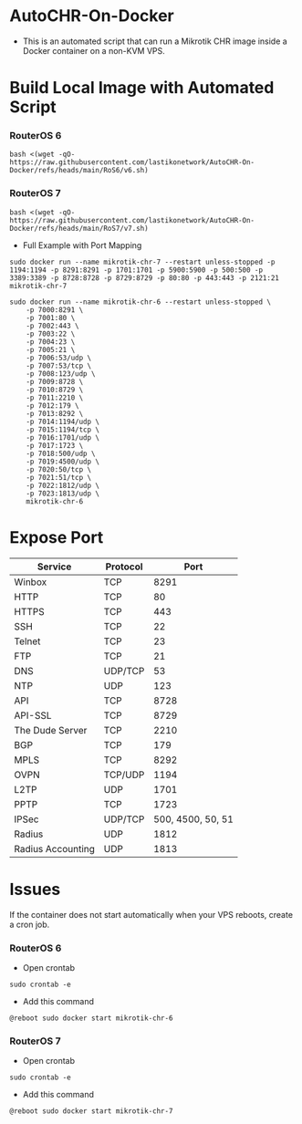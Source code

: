 # AutoCHR-On-Docker
- This is an automated script that can run a Mikrotik CHR image inside a Docker container on a non-KVM VPS.
# Build Local Image with Automated Script
### RouterOS 6
```
bash <(wget -qO- https://raw.githubusercontent.com/lastikonetwork/AutoCHR-On-Docker/refs/heads/main/RoS6/v6.sh)
```

### RouterOS 7
```
bash <(wget -qO- https://raw.githubusercontent.com/lastikonetwork/AutoCHR-On-Docker/refs/heads/main/RoS7/v7.sh)
```

- Full Example with Port Mapping

```
sudo docker run --name mikrotik-chr-7 --restart unless-stopped -p 1194:1194 -p 8291:8291 -p 1701:1701 -p 5900:5900 -p 500:500 -p 3389:3389 -p 8728:8728 -p 8729:8729 -p 80:80 -p 443:443 -p 2121:21 mikrotik-chr-7
```

```
sudo docker run --name mikrotik-chr-6 --restart unless-stopped \
    -p 7000:8291 \
    -p 7001:80 \
    -p 7002:443 \
    -p 7003:22 \
    -p 7004:23 \
    -p 7005:21 \
    -p 7006:53/udp \
    -p 7007:53/tcp \
    -p 7008:123/udp \
    -p 7009:8728 \
    -p 7010:8729 \
    -p 7011:2210 \
    -p 7012:179 \
    -p 7013:8292 \
    -p 7014:1194/udp \
    -p 7015:1194/tcp \
    -p 7016:1701/udp \
    -p 7017:1723 \
    -p 7018:500/udp \
    -p 7019:4500/udp \
    -p 7020:50/tcp \
    -p 7021:51/tcp \
    -p 7022:1812/udp \
    -p 7023:1813/udp \
    mikrotik-chr-6
```

# Expose Port
| Service          | Protocol | Port |
|------------------|----------|------|
| Winbox           | TCP      | 8291 |
| HTTP             | TCP      | 80   |
| HTTPS            | TCP      | 443  |
| SSH              | TCP      | 22   |
| Telnet           | TCP      | 23   |
| FTP              | TCP      | 21   |
| DNS              | UDP/TCP  | 53   |
| NTP              | UDP      | 123  |
| API              | TCP      | 8728 |
| API-SSL          | TCP      | 8729 |
| The Dude Server  | TCP      | 2210 |
| BGP              | TCP      | 179  |
| MPLS             | TCP      | 8292 |
| OVPN             | TCP/UDP  | 1194 |
| L2TP             | UDP      | 1701 |
| PPTP             | TCP      | 1723 |
| IPSec            | UDP/TCP  | 500, 4500, 50, 51 |
| Radius           | UDP      | 1812 |
| Radius Accounting| UDP      | 1813 |

# Issues
If the container does not start automatically when your VPS reboots, create a cron job.

### RouterOS 6
- Open crontab
```
sudo crontab -e
```
- Add this command
```
@reboot sudo docker start mikrotik-chr-6
```
### RouterOS 7
- Open crontab
```
sudo crontab -e
```
- Add this command
```
@reboot sudo docker start mikrotik-chr-7
```
